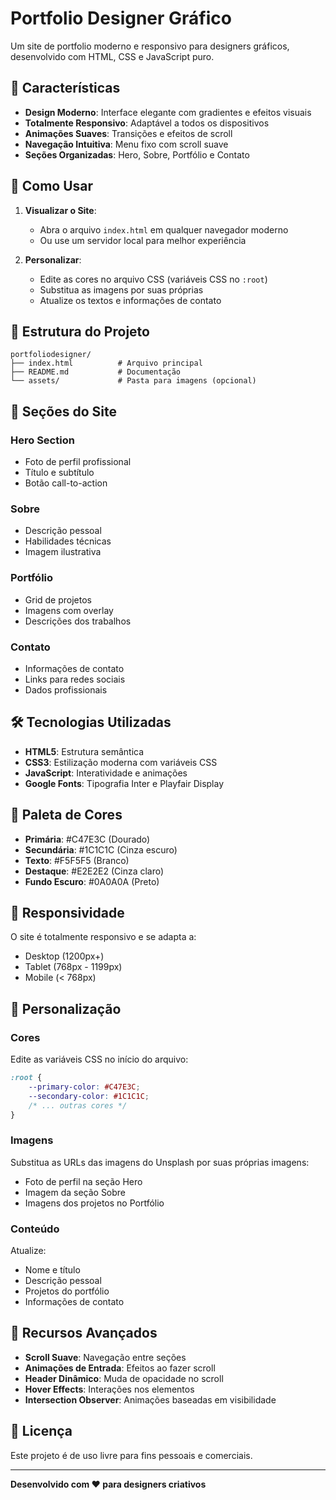 # Portfolio Designer Gráfico

Um site de portfolio moderno e responsivo para designers gráficos, desenvolvido com HTML, CSS e JavaScript puro.

## 🎨 Características

- **Design Moderno**: Interface elegante com gradientes e efeitos visuais
- **Totalmente Responsivo**: Adaptável a todos os dispositivos
- **Animações Suaves**: Transições e efeitos de scroll
- **Navegação Intuitiva**: Menu fixo com scroll suave
- **Seções Organizadas**: Hero, Sobre, Portfólio e Contato

## 🚀 Como Usar

1. **Visualizar o Site**:
   - Abra o arquivo `index.html` em qualquer navegador moderno
   - Ou use um servidor local para melhor experiência

2. **Personalizar**:
   - Edite as cores no arquivo CSS (variáveis CSS no `:root`)
   - Substitua as imagens por suas próprias
   - Atualize os textos e informações de contato

## 📁 Estrutura do Projeto

```
portfoliodesigner/
├── index.html          # Arquivo principal
├── README.md           # Documentação
└── assets/             # Pasta para imagens (opcional)
```

## 🎯 Seções do Site

### Hero Section
- Foto de perfil profissional
- Título e subtítulo
- Botão call-to-action

### Sobre
- Descrição pessoal
- Habilidades técnicas
- Imagem ilustrativa

### Portfólio
- Grid de projetos
- Imagens com overlay
- Descrições dos trabalhos

### Contato
- Informações de contato
- Links para redes sociais
- Dados profissionais

## 🛠️ Tecnologias Utilizadas

- **HTML5**: Estrutura semântica
- **CSS3**: Estilização moderna com variáveis CSS
- **JavaScript**: Interatividade e animações
- **Google Fonts**: Tipografia Inter e Playfair Display

## 🎨 Paleta de Cores

- **Primária**: #C47E3C (Dourado)
- **Secundária**: #1C1C1C (Cinza escuro)
- **Texto**: #F5F5F5 (Branco)
- **Destaque**: #E2E2E2 (Cinza claro)
- **Fundo Escuro**: #0A0A0A (Preto)

## 📱 Responsividade

O site é totalmente responsivo e se adapta a:
- Desktop (1200px+)
- Tablet (768px - 1199px)
- Mobile (< 768px)

## 🔧 Personalização

### Cores
Edite as variáveis CSS no início do arquivo:
```css
:root {
    --primary-color: #C47E3C;
    --secondary-color: #1C1C1C;
    /* ... outras cores */
}
```

### Imagens
Substitua as URLs das imagens do Unsplash por suas próprias imagens:
- Foto de perfil na seção Hero
- Imagem da seção Sobre
- Imagens dos projetos no Portfólio

### Conteúdo
Atualize:
- Nome e título
- Descrição pessoal
- Projetos do portfólio
- Informações de contato

## 🌟 Recursos Avançados

- **Scroll Suave**: Navegação entre seções
- **Animações de Entrada**: Efeitos ao fazer scroll
- **Header Dinâmico**: Muda de opacidade no scroll
- **Hover Effects**: Interações nos elementos
- **Intersection Observer**: Animações baseadas em visibilidade

## 📄 Licença

Este projeto é de uso livre para fins pessoais e comerciais.

---

**Desenvolvido com ❤️ para designers criativos** 
